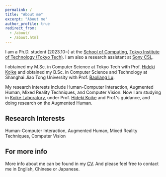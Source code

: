 ```yaml
---
permalink: /
title: "About me"
excerpt: "About me"
author_profile: true
redirect_from: 
  - /about/
  - /about.html
---
```


I am a Ph.D. student (2023.10~) at the [School of Computing](https://educ.titech.ac.jp/cs/eng/), [Tokyo Institute of Technology (Tokyo Tech)](https://www.titech.ac.jp/english).
I am also a research assistant at [Sony CSL](https://www.sonycsl.co.jp/). 

I obtained my M.Sc. in Computer Science at Tokyo Tech with Prof. [Hideki Koike](https://www.vogue.cs.titech.ac.jp/koike) and obtained my B.Sc. in Computer Science and Technology at Shanghai Jiao Tong University with Prof. [Baoliang Lu](https://bcmi.sjtu.edu.cn/~blu/). 

My research interests include Human-Computer Interaction, Augmented Human, Mixed Reality Techniques, and Computer Vision. Now I am studying in [Koike Laboratory](https://www.vogue.cs.titech.ac.jp/top), under Prof. [Hideki Koike](https://www.vogue.cs.titech.ac.jp/koike) and Prof.'s guidance, and doing research on the Augmented Human.

Research Interests
------
Human-Computer Interaction, Augmented Human, Mixed Reality Techniques, Computer Vision

For more info
------
More info about me can be found in my [CV](https://ruofanliu0129.github.io/Resume/cv/). And please feel free to contact me in English, Chinese or Japanese.
